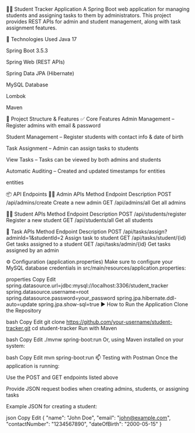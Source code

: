 🧑‍🎓 Student Tracker Application
A Spring Boot web application for managing students and assigning tasks to them by administrators.
This project provides REST APIs for admin and student management, along with task assignment features.

🚀 Technologies Used
Java 17

Spring Boot 3.5.3

Spring Web (REST APIs)

Spring Data JPA (Hibernate)

MySQL Database

Lombok

Maven



📂 Project Structure & Features
✅ Core Features
Admin Management – Register admins with email & password

Student Management – Register students with contact info & date of birth

Task Assignment – Admin can assign tasks to students

View Tasks – Tasks can be viewed by both admins and students

Automatic Auditing – Created and updated timestamps for entities



entities

📦 API Endpoints
👨‍💼 Admin APIs
Method	Endpoint	Description
POST	/api/admins/create	Create a new admin
GET	/api/admins/all	Get all admins

👨‍🎓 Student APIs
Method	Endpoint	Description
POST	/api/students/register	Register a new student
GET	/api/students/all	Get all students

📌 Task APIs
Method	Endpoint	Description
POST	/api/tasks/assign?adminId=1&studentId=2	Assign task to student
GET	/api/tasks/student/{id}	Get tasks assigned to a student
GET	/api/tasks/admin/{id}	Get tasks assigned by an admin



⚙️ Configuration (application.properties)
Make sure to configure your MySQL database credentials in src/main/resources/application.properties:

properties
Copy
Edit
spring.datasource.url=jdbc:mysql://localhost:3306/student_tracker
spring.datasource.username=root
spring.datasource.password=your_password
spring.jpa.hibernate.ddl-auto=update
spring.jpa.show-sql=true
▶️ How to Run the Application
Clone the Repository

bash
Copy
Edit
git clone https://github.com/your-username/student-tracker.git
cd student-tracker
Run with Maven

bash
Copy
Edit
./mvnw spring-boot:run
Or, using Maven installed on your system:

bash
Copy
Edit
mvn spring-boot:run
📫 Testing with Postman
Once the application is running:

Use the POST and GET endpoints listed above

Provide JSON request bodies when creating admins, students, or assigning tasks

Example JSON for creating a student:

json
Copy
Edit
{
  "name": "John Doe",
  "email": "john@example.com",
  "contactNumber": "1234567890",
  "dateOfBirth": "2000-05-15"
}
